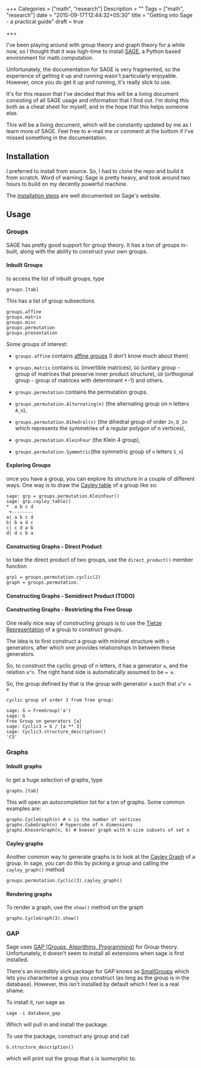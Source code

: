 +++
Categories = ["math", "research"]
Description = ""
Tags = ["math", "research"]
date = "2015-09-17T12:44:32+05:30"
title = "Getting into Sage - a practical guide"
draft = true

+++

I've been playing around with group theory and graph theory for a while now, so I thought that it was high-time to install [SAGE](), a Python based environment for math computation.

Unfortunately, the documentation for SAGE is very fragmented, so the experience of getting it up and running wasn't particularly enjoyable. However, once you do get it up and running, it's really slick to use.


It's for this reason that I've decided that this will be a living document consisting of all SAGE usage and information that I find out. I'm doing this both as a cheat sheet for myself, and in the hope that this helps someone else.

This will be a living document, which will be constantly updated by me as I learn more of SAGE. Feel free to e-mail me or comment
at the bottom if I've missed something in the documentation.


## Installation

I preferred to install from source. So, I had to clone the repo and build it from scratch. Word of warning: Sage is pretty heavy, and took around two hours to build on my decently powerful machine.

The [installation steps](http://doc.sagemath.org/html/en/installation/source.html) are well documented on Sage's website.

## Usage

### Groups

SAGE has pretty good support for group theory. It has a ton of groups in-built, along with the ability to construct your own groups.

#### Inbuilt Groups
to access the list of inbuilt groups, type


```
groups.[tab]
```

This has a list of group subsections

```
groups.affine
groups.matrix
groups.misc
groups.permutation
groups.presentation
```

Some groups of interest:

* `groups.affine` contains [affine groups](http://doc.sagemath.org/html/en/reference/groups/sage/groups/affine_gps/affine_group.html) (I don't know much about them)

* `groups.matrix` contains `GL` (invertible matrices), `GU` (unitary group - group of matrices that preserve inner product structure), `GO` (orthogonal group - group of matrices with determinant +-1) and others.

* `groups.permutation` contains the permutation groups.

* `groups.permutation.Alternating(n)` (the alternating group on n letters `A_n`),
*  `groups.permutation.Dihedral(n)` (the dihedral group of order `2n`, `D_2n` which represents the symmetries of a regular polygon of n vertices),
*  `groups.permutation.KleinFour` (the Klein 4 group),
*  `groups.permutation.Symmetric`(the symmetric group of `n` letters `S_n`)

#### Exploring Groups

once you have a group, you can explore its structure in a couple of different ways. One way is to draw the [Cayley table]() of a group like so:

```
sage: grp = groups.permutation.KleinFour()
sage: grp.cayley_table()
*  a b c d
 +--------
a| a b c d
b| b a d c
c| c d a b
d| d c b a
```

#### Constructing Graphs - Direct Product

to take the direct product of two groups, use the `direct_product()` member function

```
grp1 = groups.permutation.cyclic(2)
graph = groups.permutation.

```

#### Constructing Graphs - Semidirect Product (TODO)

#### Constructing Graphs - Restricting the Free Group
One really nice way of constructing groups is to use the [Tietze Representation](https://en.wikipedia.org/wiki/Tietze_transformations) of a group to construct groups.


The idea is to first construct a group with minimal structure with `n` generators, after which one provides relationships in between these generators.

So, to construct the cyclic group of n letters, it has a generator `a`, and the relation `a^n`. The right hand side is automatically assumed to be `= e`.

So, the group defined by that is the group with generator `a` such that `a^n = e`


```
cyclic group of order 3 from free group:

sage: G = FreeGroup('a')
sage: G
Free Group on generators {a}
sage: Cyclic3 = G / [a ** 3]
sage: Cyclic3.structure_description()
'C3'

```


### Graphs

#### Inbuilt graphs
to get a huge selection of graphs, type

```
graphs.[tab]
```

This will open an autocompletion list for a ton of graphs. Some common examples are:

```
graphs.CycleGraph(n) # n is the number of vertices
graphs.CubeGraph(n) # hypercube of n dimensions
graphs.KneserGraph(n, k) # kneser graph with k-size subsets of set n
```



#### Cayley graphs

Another common way to generate graphs is to look at the [Cayley Graph]() of a group. In sage, you can do this by picking a group and calling the `cayley_graph()` method

```
groups.permutation.Cyclic(3).cayley_graph()
```

#### Rendering graphs
To render a graph, use the `show()` method on the graph

```
graphs.CycleGraph(3).show()
```

### GAP


Sage uses [GAP (Groups, Algorithms, Programming)](http://www.gap-system.org/) for Group theory. Unfortunately, it doesn't seem to install all extensions when sage is first installed.

There's an incredibly slick package for GAP knows as [SmallGroups](http://www.gap-system.org/Packages/sgl.html) which lets you characterise a group you construct (as long as the group is in the database).  However, this isn't installed by default which I feel is a real shame.

To install it, run sage as

```
sage -i database_gap
```
Which will pull in and install the package.

To use the package, construct any group and call

```
G.structure_description()
```

which will print out the group that `G` is isomorphic to.
